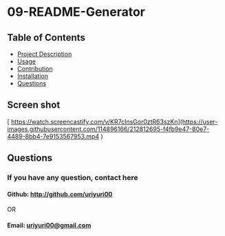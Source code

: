 # 09-README-Generator

  ## Table of Contents 
  - [Project Description](#Description)
  - [Usage](#Usage)
  - [Contribution](#Contribution)
  - [Installation](#Installation)
  - [Questions](#Questions)
  
  
  ## Screen shot
[  https://watch.screencastify.com/v/KR7cInsGor0ztR63szKn](https://user-images.githubusercontent.com/114896166/212812695-f4fb9e47-80e7-4489-8bb4-7e9153567953.mp4
)
  
  ## Questions
  ### If you have any question, contact here

  #### Github: http://github.com/uriyuri00
   OR
  #### Email: uriyuri00@gmail.com
